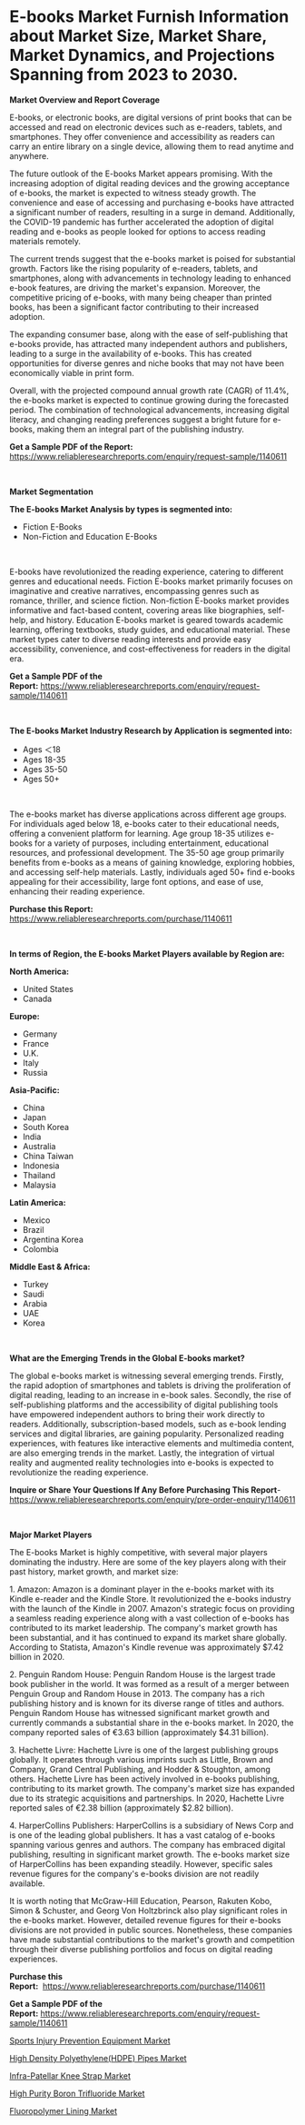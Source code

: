 <p><h1>E-books Market Furnish Information about Market Size, Market Share, Market Dynamics, and Projections Spanning from 2023 to 2030.</h1></p><p><strong>Market Overview and Report Coverage</strong></p>
<p><p>E-books, or electronic books, are digital versions of print books that can be accessed and read on electronic devices such as e-readers, tablets, and smartphones. They offer convenience and accessibility as readers can carry an entire library on a single device, allowing them to read anytime and anywhere. </p><p>The future outlook of the E-books Market appears promising. With the increasing adoption of digital reading devices and the growing acceptance of e-books, the market is expected to witness steady growth. The convenience and ease of accessing and purchasing e-books have attracted a significant number of readers, resulting in a surge in demand. Additionally, the COVID-19 pandemic has further accelerated the adoption of digital reading and e-books as people looked for options to access reading materials remotely.</p><p>The current trends suggest that the e-books market is poised for substantial growth. Factors like the rising popularity of e-readers, tablets, and smartphones, along with advancements in technology leading to enhanced e-book features, are driving the market's expansion. Moreover, the competitive pricing of e-books, with many being cheaper than printed books, has been a significant factor contributing to their increased adoption.</p><p>The expanding consumer base, along with the ease of self-publishing that e-books provide, has attracted many independent authors and publishers, leading to a surge in the availability of e-books. This has created opportunities for diverse genres and niche books that may not have been economically viable in print form.</p><p>Overall, with the projected compound annual growth rate (CAGR) of 11.4%, the e-books market is expected to continue growing during the forecasted period. The combination of technological advancements, increasing digital literacy, and changing reading preferences suggest a bright future for e-books, making them an integral part of the publishing industry.</p></p>
<p><strong>Get a Sample PDF of the Report:</strong> <a href="https://www.reliableresearchreports.com/enquiry/request-sample/1140611">https://www.reliableresearchreports.com/enquiry/request-sample/1140611</a></p>
<p>&nbsp;</p>
<p><strong>Market Segmentation</strong></p>
<p><strong>The E-books Market Analysis by types is segmented into:</strong></p>
<p><ul><li>Fiction E-Books</li><li>Non-Fiction and Education E-Books</li></ul></p>
<p>&nbsp;</p>
<p><p>E-books have revolutionized the reading experience, catering to different genres and educational needs. Fiction E-books market primarily focuses on imaginative and creative narratives, encompassing genres such as romance, thriller, and science fiction. Non-fiction E-books market provides informative and fact-based content, covering areas like biographies, self-help, and history. Education E-books market is geared towards academic learning, offering textbooks, study guides, and educational material. These market types cater to diverse reading interests and provide easy accessibility, convenience, and cost-effectiveness for readers in the digital era.</p></p>
<p><strong>Get a Sample PDF of the Report:</strong>&nbsp;<a href="https://www.reliableresearchreports.com/enquiry/request-sample/1140611">https://www.reliableresearchreports.com/enquiry/request-sample/1140611</a></p>
<p>&nbsp;</p>
<p><strong>The E-books Market Industry Research by Application is segmented into:</strong></p>
<p><ul><li>Ages ＜18</li><li>Ages 18-35</li><li>Ages 35-50</li><li>Ages 50+</li></ul></p>
<p>&nbsp;</p>
<p><p>The e-books market has diverse applications across different age groups. For individuals aged below 18, e-books cater to their educational needs, offering a convenient platform for learning. Age group 18-35 utilizes e-books for a variety of purposes, including entertainment, educational resources, and professional development. The 35-50 age group primarily benefits from e-books as a means of gaining knowledge, exploring hobbies, and accessing self-help materials. Lastly, individuals aged 50+ find e-books appealing for their accessibility, large font options, and ease of use, enhancing their reading experience.</p></p>
<p><strong>Purchase this Report:</strong>&nbsp; <a href="https://www.reliableresearchreports.com/purchase/1140611">https://www.reliableresearchreports.com/purchase/1140611</a></p>
<p>&nbsp;</p>
<p><strong>In terms of Region, the E-books Market Players available by Region are:</strong></p>
<p>
    <p> <strong> North America: </strong>
        <ul>
            <li>United States</li>
            <li>Canada</li>
        </ul>
        </p> 
    <p> <strong> Europe: </strong>
        <ul>
            <li>Germany</li>
            <li>France</li>
            <li>U.K.</li>
            <li>Italy</li>
            <li>Russia</li>
        </ul>
        </p> 
    <p> <strong> Asia-Pacific: </strong>
        <ul>
            <li>China</li>
            <li>Japan</li>
            <li>South Korea</li>
            <li>India</li>
            <li>Australia</li>
            <li>China Taiwan</li>
            <li>Indonesia</li>
            <li>Thailand</li>
            <li>Malaysia</li>
        </ul>
        </p> 
    <p> <strong> Latin America: </strong>
        <ul>
            <li>Mexico</li>
            <li>Brazil</li>
            <li>Argentina Korea</li>
            <li>Colombia</li>
        </ul>
        </p> 
    <p> <strong> Middle East & Africa: </strong>
        <ul>
            <li>Turkey</li>
            <li>Saudi</li>
            <li>Arabia</li>
            <li>UAE</li>
            <li>Korea</li>
        </ul>
    </p>
    </p>
<p>&nbsp;</p>
<p><strong>What are the Emerging Trends in the Global E-books market?</strong></p>
<p><p>The global e-books market is witnessing several emerging trends. Firstly, the rapid adoption of smartphones and tablets is driving the proliferation of digital reading, leading to an increase in e-book sales. Secondly, the rise of self-publishing platforms and the accessibility of digital publishing tools have empowered independent authors to bring their work directly to readers. Additionally, subscription-based models, such as e-book lending services and digital libraries, are gaining popularity. Personalized reading experiences, with features like interactive elements and multimedia content, are also emerging trends in the market. Lastly, the integration of virtual reality and augmented reality technologies into e-books is expected to revolutionize the reading experience.</p></p>
<p><strong>Inquire or Share Your Questions If Any Before Purchasing This Report</strong>- <a href="https://www.reliableresearchreports.com/enquiry/pre-order-enquiry/1140611">https://www.reliableresearchreports.com/enquiry/pre-order-enquiry/1140611</a></p>
<p>&nbsp;</p>
<p><strong>Major Market Players</strong></p>
<p><p>The E-books Market is highly competitive, with several major players dominating the industry. Here are some of the key players along with their past history, market growth, and market size:</p><p>1. Amazon: Amazon is a dominant player in the e-books market with its Kindle e-reader and the Kindle Store. It revolutionized the e-books industry with the launch of the Kindle in 2007. Amazon's strategic focus on providing a seamless reading experience along with a vast collection of e-books has contributed to its market leadership. The company's market growth has been substantial, and it has continued to expand its market share globally. According to Statista, Amazon's Kindle revenue was approximately $7.42 billion in 2020.</p><p>2. Penguin Random House: Penguin Random House is the largest trade book publisher in the world. It was formed as a result of a merger between Penguin Group and Random House in 2013. The company has a rich publishing history and is known for its diverse range of titles and authors. Penguin Random House has witnessed significant market growth and currently commands a substantial share in the e-books market. In 2020, the company reported sales of €3.63 billion (approximately $4.31 billion).</p><p>3. Hachette Livre: Hachette Livre is one of the largest publishing groups globally. It operates through various imprints such as Little, Brown and Company, Grand Central Publishing, and Hodder & Stoughton, among others. Hachette Livre has been actively involved in e-books publishing, contributing to its market growth. The company's market size has expanded due to its strategic acquisitions and partnerships. In 2020, Hachette Livre reported sales of €2.38 billion (approximately $2.82 billion).</p><p>4. HarperCollins Publishers: HarperCollins is a subsidiary of News Corp and is one of the leading global publishers. It has a vast catalog of e-books spanning various genres and authors. The company has embraced digital publishing, resulting in significant market growth. The e-books market size of HarperCollins has been expanding steadily. However, specific sales revenue figures for the company's e-books division are not readily available.</p><p>It is worth noting that McGraw-Hill Education, Pearson, Rakuten Kobo, Simon & Schuster, and Georg Von Holtzbrinck also play significant roles in the e-books market. However, detailed revenue figures for their e-books divisions are not provided in public sources. Nonetheless, these companies have made substantial contributions to the market's growth and competition through their diverse publishing portfolios and focus on digital reading experiences.</p></p>
<p><strong>Purchase this Report:</strong>&nbsp;&nbsp;<a href="https://www.reliableresearchreports.com/purchase/1140611">https://www.reliableresearchreports.com/purchase/1140611</a></p>
<p></p>
<p><strong>Get a Sample PDF of the Report:</strong>&nbsp;<a href="https://www.reliableresearchreports.com/enquiry/request-sample/1140611">https://www.reliableresearchreports.com/enquiry/request-sample/1140611</a></p>
<p><p><a href="https://www.linkedin.com/pulse/sports-injury-prevention-equipment-market-size-share-amp/">Sports Injury Prevention Equipment Market</a></p><p><a href="https://github.com/GroverBarry/Market-Research-Report-List-2/blob/main/high-density-polyethylenehdpe-pipes-market.md">High Density Polyethylene(HDPE) Pipes Market</a></p><p><a href="https://www.linkedin.com/pulse/decoding-infra-patellar-knee-strap-market-deep-dive-latest/">Infra-Patellar Knee Strap Market</a></p><p><a href="https://medium.com/@noewwade60/high-purity-boron-trifluoride-market-size-and-market-trends-complete-industry-overview-2023-to-8de6a1c02963">High Purity Boron Trifluoride Market</a></p><p><a href="https://medium.com/@smithazim89098/fluoropolymer-lining-market-report-reveals-the-latest-trends-and-growth-opportunities-of-this-87195cc6b88c">Fluoropolymer Lining Market</a></p></p>